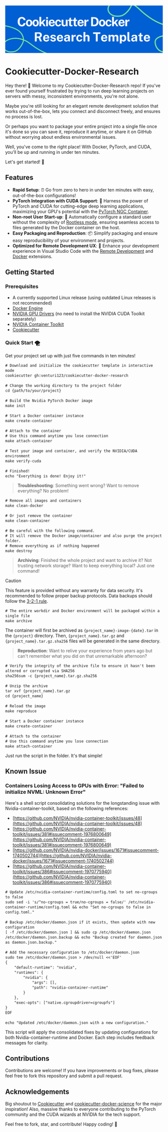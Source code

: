 ![](banner.png)

# Cookiecutter-Docker-Research

Hey there! 👋 Welcome to my Cookiecutter-Docker-Research repo! If you've ever found yourself frustrated by trying to run deep learning projects on servers with messy, inconsistent environments, you're not alone.

Maybe you're still looking for an elegant remote development solution that works out-of-the-box, lets you connect and disconnect freely, and ensures no process is lost.

Or perhaps you want to package your entire project into a single file once it's done so you can save it, reproduce it anytime, or share it on GitHub without worrying about endless environmental issues.

Well, you've come to the right place! With Docker, PyTorch, and CUDA, you'll be up and running in under ten minutes.

Let's get started! 💪

## Features

- **Rapid Setup**: ⏰ Go from zero to hero in under ten minutes with easy, out-of-the-box configurations!
- **PyTorch Integration with CUDA Support**: 🚀 Harness the power of PyTorch and CUDA for cutting-edge deep learning applications, maximizing your GPU's potential with the [PyTorch NGC Container](https://catalog.ngc.nvidia.com/orgs/nvidia/containers/pytorch).
- **Non-root User Start-up**: 🦪 Automatically configure a standard user without the complexity of [Rootless mode](https://docs.nvidia.com/datacenter/cloud-native/container-toolkit/latest/install-guide.html#rootless-mode), ensuring seamless access to files generated by the Docker container on the host.
- **Easy Packaging and Reproduction**: 📦 Simplify packaging and ensure easy reproducibility of your environment and projects.
- **Optimized for Remote Development UX**: 🔦 Enhance your development experience in Visual Studio Code with the [Remote Development](https://marketplace.visualstudio.com/items?itemName=ms-vscode-remote.vscode-remote-extensionpack) and [Docker](https://marketplace.visualstudio.com/items?itemName=ms-azuretools.vscode-docker) extensions.

## Getting Started

### Prerequisites

- A currently supported Linux release (using outdated Linux releases is not recommended)
- [Docker Engine](https://docs.docker.com/engine/install/)
- [NVIDIA GPU Drivers](https://docs.nvidia.com/datacenter/tesla/tesla-installation-notes/index.html) (no need to install the NVIDIA CUDA Toolkit separately)
- [NVIDIA Container Toolkit](https://docs.nvidia.com/datacenter/cloud-native/container-toolkit/latest/install-guide.html)
- [Cookiecutter](https://github.com/cookiecutter/cookiecutter)

### Quick Start 🌪️

Get your project set up with just five commands in ten minutes!

```shell
# Download and initialize the cookiecutter template in interactive mode
cookiecutter gh:venturi123/cookiecutter-docker-research

# Change the working directory to the project folder
cd {path/to/your/project}

# Build the Nvidia PyTorch Docker image
make init

# Start a Docker container instance
make create-container

# Attach to the container
# Use this command anytime you lose connection
make attach-container

# Test your image and container, and verify the NVIDIA/CUDA environment
make verify-cuda

# Finished!
echo "Everything is done! Enjoy it!"
```

> **Troubleshooting**: Something went wrong? Want to remove everything? No problem!

```shell
# Remove all images and containers
make clean-docker

# Or just remove the container
make clean-container

# Be careful with the following command.
# It will remove the Docker image/container and also purge the project folder.
# Remove everything as if nothing happened
make destroy
```

> **Archiving**: Finished the whole project and want to archive it? Not trusting network storage? Want to keep everything local? Just one command!

> [!CAUTION]
> This feature is provided without any warranty for data security. It's recommended to follow proper backup protocols. Data backups should follow the [3-2-1 rule](https://en.wikipedia.org/wiki/Backup#:~\:text=The%203%2D2%2D1%20rule%20can%20aid%20in%20the%20backup%20process.%20It%20states%20that%20there%20should%20be%20at%20least%203%20copies%20of%20the%20data%2C%20stored%20on%202%20different%20types%20of%20storage%20media%2C%20and%20one%20copy%20should%20be%20kept%20offsite%2C%20in%20a%20remote%20location%20\(this%20can%20include%20cloud%20storage\).).

```shell
# The entire workdir and Docker environment will be packaged within a single file
make archive
```

The container will first be archived as `{project_name}-image-{date}.tar` in the `{project}` directory. Then, `{project_name}.tar.gz` and `{project_name}.tar.gz.sha256` files will be generated in the same directory.

> **Reproduction**: Want to relive your experience from years ago but can't remember what you did on that unremarkable afternoon?

```shell
# Verify the integrity of the archive file to ensure it hasn't been altered or corrupted via SHA256
sha256sum -c {project_name}.tar.gz.sha256

# Unzip the archive
tar xvf {project_name}.tar.gz
cd {project_name}

# Reload the image
make reproduce

# Start a Docker container instance
make create-container

# Attach to the container
# Use this command anytime you lose connection
make attach-container
```

Just run the script in the folder. It's that simple!

## Known Issue

### Containers Losing Access to GPUs with Error: "Failed to initialize NVML: Unknown Error"

Here's a shell script consolidating solutions for the longstanding issue with Nvidia-container-toolkit, based on the following references:

- [https://github.com/NVIDIA/nvidia-container-toolkit/issues/48](https://github.com/NVIDIA/nvidia-container-toolkit/issues/48)
- [https://github.com/NVIDIA/nvidia-container-toolkit/issues/381#issuecomment-1976800649](https://github.com/NVIDIA/nvidia-container-toolkit/issues/381#issuecomment-1976800649)
- [https://github.com/NVIDIA/nvidia-docker/issues/1671#issuecomment-1740502744](https://github.com/NVIDIA/nvidia-docker/issues/1671#issuecomment-1740502744)
- [https://github.com/NVIDIA/nvidia-container-toolkit/issues/386#issuecomment-1970775940](https://github.com/NVIDIA/nvidia-container-toolkit/issues/386#issuecomment-1970775940)

```shell
# Update /etc/nvidia-container-runtime/config.toml to set no-cgroups to false
sudo sed -i 's/^no-cgroups = true/no-cgroups = false/' /etc/nvidia-container-runtime/config.toml && echo "Set no-cgroups to false in config.toml."

# Backup /etc/docker/daemon.json if it exists, then update with new configuration
[ -f /etc/docker/daemon.json ] && sudo cp /etc/docker/daemon.json /etc/docker/daemon.json.backup && echo "Backup created for daemon.json as daemon.json.backup."

# Add the necessary configuration to /etc/docker/daemon.json
sudo tee /etc/docker/daemon.json > /dev/null <<'EOF'
{
    "default-runtime": "nvidia",
    "runtimes": {
        "nvidia": {
            "args": [],
            "path": "nvidia-container-runtime"
        }
    },
    "exec-opts": ["native.cgroupdriver=cgroupfs"]
}
EOF

echo "Updated /etc/docker/daemon.json with a new configuration."
```

This script will apply the consolidated fixes by updating configurations for both Nvidia-container-runtime and Docker. Each step includes feedback messages for clarity.

## Contributions

Contributions are welcome! If you have improvements or bug fixes, please feel free to fork this repository and submit a pull request.

## Acknowledgements

Big shoutout to [Cookiecutter](https://github.com/audreyr/cookiecutter) and [cookiecutter-docker-science](https://docker-science.github.io/) for the major inspiration! Also, massive thanks to everyone contributing to the PyTorch community and the CUDA wizards at NVIDIA for the tech support.

Feel free to fork, star, and contribute! Happy coding! 🙌


